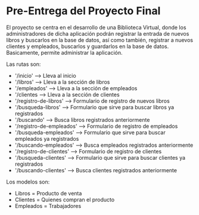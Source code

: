 # Pre-Entrega del Proyecto Final

El proyecto se centra en el desarrollo de una Biblioteca Virtual, donde los administradores de dicha aplicación podrán registrar la entrada de nuevos libros y buscarlos en la base de datos, así como también, registrar a nuevos clientes y empleados, buscarlos y guardarlos en la base de datos. Basicamente, permite administrar la aplicación.

Las rutas son: 

*  '/inicio' --> Lleva al inicio
*  '/libros' --> Lleva a la sección de libros
*  '/empleados' --> Lleva a la sección de empleados
*  '/clientes --> Lleva a la sección de clientes
*  '/registro-de-libros' --> Formulario de registro de nuevos libros
*  '/busqueda-libros' --> Formulario que sirve para buscar libros ya registrados
*  '/buscando' --> Busca libros registrados anteriormente
*  '/registro-de-empleados' --> Formulario de registro de empleados
*  '/busqueda-empleados' --> Formulario que sirve para buscar empleados ya registrados
*  '/buscando-empleados' --> Busca empleados registrados anteriormente
*  '/registro-de-clientes' --> Formulario de registro de clientes
*  '/busqueda-clientes' --> Formulario que sirve para buscar clientes ya registrados
*  '/buscando-clientes' --> Busca clientes registrados anteriormente

Los modelos son:

* Libros = Producto de venta
* Clientes = Quienes compran el producto 
* Empleados = Trabajadores 